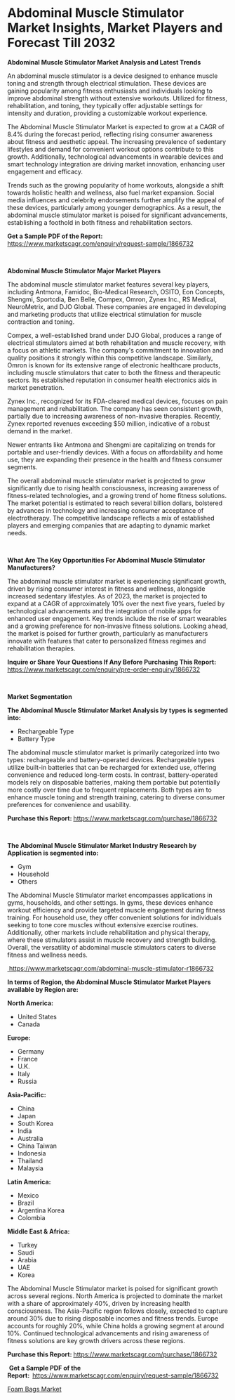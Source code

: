 <p><h1>Abdominal Muscle Stimulator Market Insights, Market Players and Forecast Till 2032</h1></p><p><strong>Abdominal Muscle Stimulator Market Analysis and Latest Trends</strong></p>
<p><p>An abdominal muscle stimulator is a device designed to enhance muscle toning and strength through electrical stimulation. These devices are gaining popularity among fitness enthusiasts and individuals looking to improve abdominal strength without extensive workouts. Utilized for fitness, rehabilitation, and toning, they typically offer adjustable settings for intensity and duration, providing a customizable workout experience.</p><p>The Abdominal Muscle Stimulator Market is expected to grow at a CAGR of 8.4% during the forecast period, reflecting rising consumer awareness about fitness and aesthetic appeal. The increasing prevalence of sedentary lifestyles and demand for convenient workout options contribute to this growth. Additionally, technological advancements in wearable devices and smart technology integration are driving market innovation, enhancing user engagement and efficacy. </p><p>Trends such as the growing popularity of home workouts, alongside a shift towards holistic health and wellness, also fuel market expansion. Social media influences and celebrity endorsements further amplify the appeal of these devices, particularly among younger demographics. As a result, the abdominal muscle stimulator market is poised for significant advancements, establishing a foothold in both fitness and rehabilitation sectors.</p></p>
<p><strong>Get a Sample PDF of the Report:&nbsp;</strong> <a href="https://www.marketscagr.com/enquiry/request-sample/1866732?utm_campaign=3095&utm_medium=2&utm_source=Github&utm_content=ia&utm_term=05042025&utm_id=abdominal-muscle-stimulator">https://www.marketscagr.com/enquiry/request-sample/1866732</a></p>
<p>&nbsp;</p>
<p><strong>Abdominal Muscle Stimulator Major Market Players</strong></p>
<p><p>The abdominal muscle stimulator market features several key players, including Antmona, Famidoc, Bio-Medical Research, OSITO, Eon Concepts, Shengmi, Sportcdia, Ben Belle, Compex, Omron, Zynex Inc., RS Medical, NeuroMetrix, and DJO Global. These companies are engaged in developing and marketing products that utilize electrical stimulation for muscle contraction and toning.</p><p>Compex, a well-established brand under DJO Global, produces a range of electrical stimulators aimed at both rehabilitation and muscle recovery, with a focus on athletic markets. The company's commitment to innovation and quality positions it strongly within this competitive landscape. Similarly, Omron is known for its extensive range of electronic healthcare products, including muscle stimulators that cater to both the fitness and therapeutic sectors. Its established reputation in consumer health electronics aids in market penetration.</p><p>Zynex Inc., recognized for its FDA-cleared medical devices, focuses on pain management and rehabilitation. The company has seen consistent growth, partially due to increasing awareness of non-invasive therapies. Recently, Zynex reported revenues exceeding $50 million, indicative of a robust demand in the market.</p><p>Newer entrants like Antmona and Shengmi are capitalizing on trends for portable and user-friendly devices. With a focus on affordability and home use, they are expanding their presence in the health and fitness consumer segments.</p><p>The overall abdominal muscle stimulator market is projected to grow significantly due to rising health consciousness, increasing awareness of fitness-related technologies, and a growing trend of home fitness solutions. The market potential is estimated to reach several billion dollars, bolstered by advances in technology and increasing consumer acceptance of electrotherapy. The competitive landscape reflects a mix of established players and emerging companies that are adapting to dynamic market needs.</p></p>
<p>&nbsp;</p>
<p><strong>What Are The Key Opportunities For Abdominal Muscle Stimulator Manufacturers?</strong></p>
<p><p>The abdominal muscle stimulator market is experiencing significant growth, driven by rising consumer interest in fitness and wellness, alongside increased sedentary lifestyles. As of 2023, the market is projected to expand at a CAGR of approximately 10% over the next five years, fueled by technological advancements and the integration of mobile apps for enhanced user engagement. Key trends include the rise of smart wearables and a growing preference for non-invasive fitness solutions. Looking ahead, the market is poised for further growth, particularly as manufacturers innovate with features that cater to personalized fitness regimes and rehabilitation therapies.</p></p>
<p><strong>Inquire or Share Your Questions If Any Before Purchasing This Report:</strong> <a href="https://www.marketscagr.com/enquiry/pre-order-enquiry/1866732?utm_campaign=3095&utm_medium=2&utm_source=Github&utm_content=ia&utm_term=05042025&utm_id=abdominal-muscle-stimulator">https://www.marketscagr.com/enquiry/pre-order-enquiry/1866732</a></p>
<p>&nbsp;</p>
<p><strong>Market Segmentation</strong></p>
<p><strong>The Abdominal Muscle Stimulator Market Analysis by types is segmented into:</strong></p>
<p><ul><li>Rechargeable Type</li><li>Battery Type</li></ul></p>
<p><p>The abdominal muscle stimulator market is primarily categorized into two types: rechargeable and battery-operated devices. Rechargeable types utilize built-in batteries that can be recharged for extended use, offering convenience and reduced long-term costs. In contrast, battery-operated models rely on disposable batteries, making them portable but potentially more costly over time due to frequent replacements. Both types aim to enhance muscle toning and strength training, catering to diverse consumer preferences for convenience and usability.</p></p>
<p><strong>Purchase this Report:&nbsp;</strong><a href="https://www.marketscagr.com/purchase/1866732?utm_campaign=3095&utm_medium=2&utm_source=Github&utm_content=ia&utm_term=05042025&utm_id=abdominal-muscle-stimulator">https://www.marketscagr.com/purchase/1866732</a></p>
<p>&nbsp;</p>
<p><strong>The Abdominal Muscle Stimulator Market Industry Research by Application is segmented into:</strong></p>
<p><ul><li>Gym</li><li>Household</li><li>Others</li></ul></p>
<p><p>The Abdominal Muscle Stimulator market encompasses applications in gyms, households, and other settings. In gyms, these devices enhance workout efficiency and provide targeted muscle engagement during fitness training. For household use, they offer convenient solutions for individuals seeking to tone core muscles without extensive exercise routines. Additionally, other markets include rehabilitation and physical therapy, where these stimulators assist in muscle recovery and strength building. Overall, the versatility of abdominal muscle stimulators caters to diverse fitness and wellness needs.</p></p>
<p><a href="https://www.marketscagr.com/abdominal-muscle-stimulator-r1866732?utm_campaign=3095&utm_medium=2&utm_source=Github&utm_content=ia&utm_term=05042025&utm_id=abdominal-muscle-stimulator">&nbsp;https://www.marketscagr.com/abdominal-muscle-stimulator-r1866732</a></p>
<p><strong>In terms of Region, the Abdominal Muscle Stimulator Market Players available by Region are:</strong></p>
<p>
    <p> <strong> North America: </strong>
        <ul>
            <li>United States</li>
            <li>Canada</li>
        </ul>
        </p> 
    <p> <strong> Europe: </strong>
        <ul>
            <li>Germany</li>
            <li>France</li>
            <li>U.K.</li>
            <li>Italy</li>
            <li>Russia</li>
        </ul>
        </p> 
    <p> <strong> Asia-Pacific: </strong>
        <ul>
            <li>China</li>
            <li>Japan</li>
            <li>South Korea</li>
            <li>India</li>
            <li>Australia</li>
            <li>China Taiwan</li>
            <li>Indonesia</li>
            <li>Thailand</li>
            <li>Malaysia</li>
        </ul>
        </p> 
    <p> <strong> Latin America: </strong>
        <ul>
            <li>Mexico</li>
            <li>Brazil</li>
            <li>Argentina Korea</li>
            <li>Colombia</li>
        </ul>
        </p> 
    <p> <strong> Middle East & Africa: </strong>
        <ul>
            <li>Turkey</li>
            <li>Saudi</li>
            <li>Arabia</li>
            <li>UAE</li>
            <li>Korea</li>
        </ul>
    </p>
    </p>
<p><p>The Abdominal Muscle Stimulator market is poised for significant growth across several regions. North America is projected to dominate the market with a share of approximately 40%, driven by increasing health consciousness. The Asia-Pacific region follows closely, expected to capture around 30% due to rising disposable incomes and fitness trends. Europe accounts for roughly 20%, while China holds a growing segment at around 10%. Continued technological advancements and rising awareness of fitness solutions are key growth drivers across these regions.</p></p>
<p><strong>Purchase this Report: </strong><a href="https://www.marketscagr.com/purchase/1866732?utm_campaign=3095&utm_medium=2&utm_source=Github&utm_content=ia&utm_term=05042025&utm_id=abdominal-muscle-stimulator">https://www.marketscagr.com/purchase/1866732</a></p>
<p>&nbsp;<strong>Get a Sample PDF of the Report:&nbsp;&nbsp;</strong><a href="https://www.marketscagr.com/enquiry/request-sample/1866732?utm_campaign=3095&utm_medium=2&utm_source=Github&utm_content=ia&utm_term=05042025&utm_id=abdominal-muscle-stimulator">https://www.marketscagr.com/enquiry/request-sample/1866732</a></p>
<p><strong></strong></p>
<p><p><a href="https://github.com/felishtimoti/Market-Research-Report-List-1/blob/main/foam-bags-market.md?utm_campaign=3095&utm_medium=2&utm_source=Github&utm_content=ia&utm_term=05042025&utm_id=abdominal-muscle-stimulator">Foam Bags Market</a></p></p>